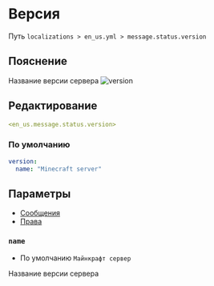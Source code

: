 # Версия
Путь `localizations > en_us.yml > message.status.version`

## Пояснение
Название версии сервера
![version](/version.png)

## Редактирование
```yaml
<en_us.message.status.version>
```

### По умолчанию
```yaml
version:
  name: "Minecraft server"
```

## Параметры

- [Сообщения](/ru/message/status/version/)
- [Права](/ru/permission/message/status/version/)

### `name`
- По умолчанию `Майнкрафт сервер`

Название версии сервера

